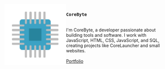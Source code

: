 <img src="./logo.png" align="left" width="200"/>

### `CoreByte`
\
I'm CoreByte, a developer passionate about building tools and software. I work with JavaScript, HTML, CSS, JavaScript, and SQL, creating projects like CoreLauncher and small websites.
\
\
<a href="https://corebyte.me">Portfolio</a>
